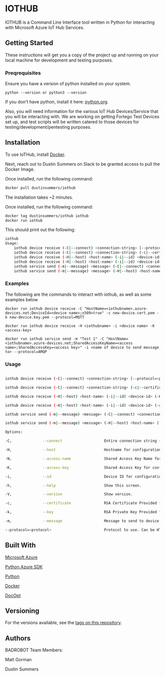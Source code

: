 # IOTHUB

IOTHUB is a Command Line Interface tool written in Python for interacting with Microsoft Azure IoT Hub Services.

## Getting Started

These instructions will get you a copy of the project up and running on your local machine for development and testing purposes.

### Preqrequisites

Ensure you have a version of python installed on your system.
```
python --version or python3 --version
```
If you don't have python, install it here: [python.org](https://www.python.org/downloads/).

Also, you will need information for the various IoT Hub Devices/Service that you will be interacting with.  We are working on getting Fortego Test Devices set up, and test scripts will be written catered to those devices for testing/development/pentesting purposes.

## Installation

To use IoTHub, install [Docker](https://www.docker.com/get-started).

Next, reach out to Dustin Summers on Slack to be granted access to pull the Docker Image.

Once installed, run the following command:

```bash
docker pull dustinsummers/iothub
```

The installation takes ~2 minutes.

Once installed, run the following command:

```bash
docker tag dustinsummers/iothub iothub
docker run iothub
```

This should print out the following:

```bash
iothub
Usage:
    iothub device receive (-C|--connect) <connection-string> [--protocol=<protocol>]
    iothub device receive (-C|--connect) <connection-string> (-c|--certificate) <RSA-cert> (-k|--key) <RSA-key> [--protocol=<protocol>]
    iothub device receive (-H|--host) <host-name> (-i|--id) <device-id> (-K|--access-key) <access-key> [--protocol=<protocol>]
    iothub device receive (-H|--host) <host-name> (-i|--id) <device-id> (-c|--certificate) <RSA-cert> (-k|--key) <RSA-key> [--protocol=<protocol>]
    iothub service send (-m|--message) <message> (-C|--connect) <connection-string> (-i|--id) <device-id> [--protocol=<protocol>]
    iothub service send (-m|--message) <message> (-H|--host) <host-name> (-N|--access-name) <access-name> (-K|--access-key) <access-key> (-i|--id) <device-id> [--protocol=<protocol>]

```

### Examples
The following are the commands to interact with iothub, as well as some examples below

```
docker run iothub device receive -C "HostName=<iothubname>.azure-devices.net;DeviceId=<device name>;x509=true" -c new-device.cert.pem -k new-device.key.pem --protocol=MQTT
```

```
docker run iothub device receive -H <iothubname> -i <device name> -K <access-key>
```

```
docker run iothub service send -m "Test 1" -C "HostName=<iothubname>.azure-devices.net;SharedAccessKeyName=<access name>;SharedAccessKey=<access key>" -i <name of device to send message to> --protocol=AMQP
```

### Usage
```bash

iothub device receive (-C|--connect) <connection-string> [--protocol=<protocol>]

iothub device receive (-C|--connect) <connection-string> (-c|--certificate) <RSA-cert> (-k|--key) <RSA-key> [--protocol=<protocol>]

iothub device receive (-H|--host) <host-name> (-i|--id) <device-id> (-K|--access-key) <access-key> [--protocol=<protocol>]

iothub device receive (-H|--host) <host-name> (-i|--id) <device-id> (-c|--certificate) <RSA-cert> (-k|--key) <RSA-key> [--protocol=<protocol>]

iothub service send (-m|--message) <message> (-C|--connect) <connection-string> (-i|--id) <device-id> [--protocol=<protocol>]

iothub service send (-m|--message) <message> (-H|--host) <host-name> (-N|--access-name) <access-name> (-K|--access-key) <access-key> (-i|--id) <device-id> [--protocol=<protocol>]

Options:

-C,              --connect                   Entire connection string (see example below for sample connection string)

-H,              --host                      Hostname for configuration of ConnectionString

-N,              --access-name               Shared Access Key Name for configuration of connection String

-K,              --access-key                Shared Access Key for configuration of Connection String

-i,              --id                        Device ID for configuration of Connection String

-h,              --help                      Show this screen.

-V,              --version                   Show version.

-c,              --certificate               RSA Certificate Provided for access to device

-k,              --key                       RSA Private Key Provided for access to device

-m,              --message                   Message to send to device

--protocol=<protocol>                        Protocol to use. Can be HTTP, AMQP, AMQP_WS, MQTT, MQTT_WS. [default: AMQP]
```

## Built With
[Microsoft Azure](https://portal.azure.com)

[Python Azure SDK](https://github.com/Azure/azure-iot-sdk-python/blob/master/doc/python-devbox-setup.md)

[Python](https://www.python.org/downloads)

[Docker](https://www.docker.com)

[DocOpt](https://docopt.org)

## Versioning
For the versions available, see the [tags on this repository](https://github.com/dustinsummers/iothub/tags).

## Authors
BADROBOT Team Members:

Matt Gorman

Dustin Summers
